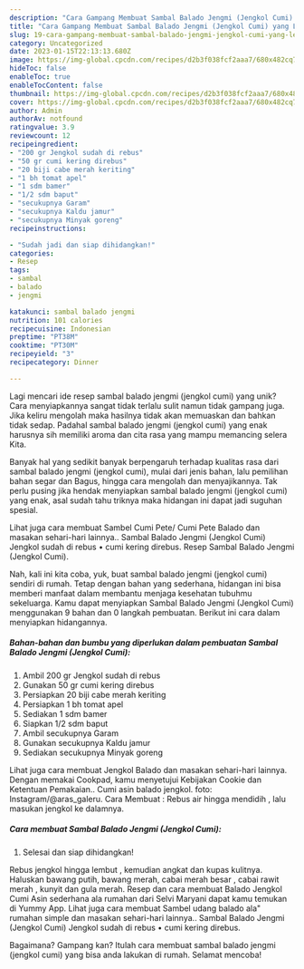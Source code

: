 ```yaml
---
description: "Cara Gampang Membuat Sambal Balado Jengmi (Jengkol Cumi) yang Lezat Sekali"
title: "Cara Gampang Membuat Sambal Balado Jengmi (Jengkol Cumi) yang Lezat Sekali"
slug: 19-cara-gampang-membuat-sambal-balado-jengmi-jengkol-cumi-yang-lezat-sekali
category: Uncategorized
date: 2023-01-15T22:13:13.680Z
image: https://img-global.cpcdn.com/recipes/d2b3f038fcf2aaa7/680x482cq70/sambal-balado-jengmi-jengkol-cumi-foto-resep-utama.jpg
hideToc: false
enableToc: true
enableTocContent: false
thumbnail: https://img-global.cpcdn.com/recipes/d2b3f038fcf2aaa7/680x482cq70/sambal-balado-jengmi-jengkol-cumi-foto-resep-utama.jpg
cover: https://img-global.cpcdn.com/recipes/d2b3f038fcf2aaa7/680x482cq70/sambal-balado-jengmi-jengkol-cumi-foto-resep-utama.jpg
author: Admin
authorAv: notfound
ratingvalue: 3.9
reviewcount: 12
recipeingredient:
- "200 gr Jengkol sudah di rebus"
- "50 gr cumi kering direbus"
- "20 biji cabe merah keriting"
- "1 bh tomat apel"
- "1 sdm bamer"
- "1/2 sdm baput"
- "secukupnya Garam"
- "secukupnya Kaldu jamur"
- "secukupnya Minyak goreng"
recipeinstructions:

- "Sudah jadi dan siap dihidangkan!"
categories:
- Resep
tags:
- sambal
- balado
- jengmi

katakunci: sambal balado jengmi 
nutrition: 101 calories
recipecuisine: Indonesian
preptime: "PT38M"
cooktime: "PT30M"
recipeyield: "3"
recipecategory: Dinner

---
```





Lagi mencari ide resep sambal balado jengmi (jengkol cumi) yang unik? Cara menyiapkannya sangat tidak terlalu sulit namun tidak gampang juga. Jika keliru mengolah maka hasilnya tidak akan memuaskan dan bahkan tidak sedap. Padahal sambal balado jengmi (jengkol cumi) yang enak harusnya sih memiliki aroma dan cita rasa yang mampu memancing selera Kita.





Banyak hal yang sedikit banyak berpengaruh terhadap kualitas rasa dari sambal balado jengmi (jengkol cumi), mulai dari jenis bahan, lalu pemilihan bahan segar dan Bagus, hingga cara mengolah dan menyajikannya. Tak perlu pusing jika hendak menyiapkan sambal balado jengmi (jengkol cumi) yang enak,      asal sudah tahu triknya maka hidangan ini dapat jadi suguhan spesial.














Lihat juga cara membuat Sambel Cumi Pete/ Cumi Pete Balado dan masakan sehari-hari lainnya.. Sambal Balado Jengmi (Jengkol Cumi) Jengkol sudah di rebus • cumi kering direbus. Resep Sambal Balado Jengmi (Jengkol Cumi).






Nah, kali ini kita coba, yuk, buat sambal balado jengmi (jengkol cumi) sendiri di rumah. Tetap dengan bahan yang sederhana, hidangan ini bisa memberi manfaat dalam membantu menjaga kesehatan tubuhmu sekeluarga. Kamu dapat menyiapkan Sambal Balado Jengmi (Jengkol Cumi) menggunakan 9 bahan dan 0 langkah pembuatan. Berikut ini cara dalam menyiapkan hidangannya.

<!--inarticleads1-->

##### Bahan-bahan dan bumbu yang diperlukan dalam pembuatan Sambal Balado Jengmi (Jengkol Cumi):

1. Ambil 200 gr Jengkol sudah di rebus
1. Gunakan 50 gr cumi kering direbus
1. Persiapkan 20 biji cabe merah keriting
1. Persiapkan 1 bh tomat apel
1. Sediakan 1 sdm bamer
1. Siapkan 1/2 sdm baput
1. Ambil secukupnya Garam
1. Gunakan secukupnya Kaldu jamur
1. Sediakan secukupnya Minyak goreng


Lihat juga cara membuat Jengkol Balado dan masakan sehari-hari lainnya. Dengan memakai Cookpad, kamu menyetujui Kebijakan Cookie dan Ketentuan Pemakaian.. Cumi asin balado jengkol. foto: Instagram/@aras_galeru. Cara Membuat : Rebus air hingga mendidih , lalu masukan jengkol ke dalamnya. 

<!--inarticleads2-->

##### Cara membuat Sambal Balado Jengmi (Jengkol Cumi):


1. Selesai dan siap dihidangkan!

Rebus jengkol hingga lembut , kemudian angkat dan kupas kulitnya. Haluskan bawang putih, bawang merah, cabai merah besar , cabai rawit merah , kunyit dan gula merah. Resep dan cara membuat Balado Jengkol Cumi Asin sederhana ala rumahan dari Selvi Maryani dapat kamu temukan di Yummy App. Lihat juga cara membuat Sambel udang balado ala&#34; rumahan simple dan masakan sehari-hari lainnya.. Sambal Balado Jengmi (Jengkol Cumi) Jengkol sudah di rebus • cumi kering direbus. 

Bagaimana? Gampang kan? Itulah cara membuat sambal balado jengmi (jengkol cumi) yang bisa anda lakukan di rumah. Selamat mencoba!
